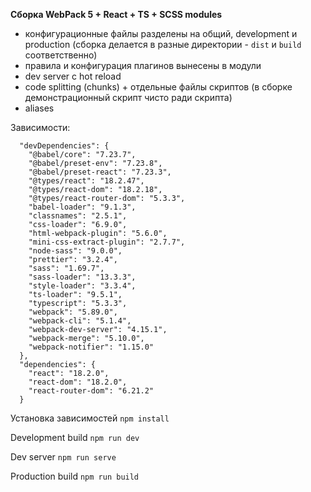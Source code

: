 **Сборка WebPack 5 + React + TS + SCSS modules**

- конфигурационные файлы разделены на общий, development и production (сборка делается в разные директории - `dist`  и `build` соответственно)
- правила и конфигурация плагинов вынесены в модули
- dev server с hot reload
- code splitting (chunks) + отдельные файлы скриптов (в сборке демонстрационный скрипт чисто ради скрипта)
- aliases

Зависимости: 
```
  "devDependencies": {
    "@babel/core": "7.23.7",
    "@babel/preset-env": "7.23.8",
    "@babel/preset-react": "7.23.3",
    "@types/react": "18.2.47",
    "@types/react-dom": "18.2.18",
    "@types/react-router-dom": "5.3.3",
    "babel-loader": "9.1.3",
    "classnames": "2.5.1",
    "css-loader": "6.9.0",
    "html-webpack-plugin": "5.6.0",
    "mini-css-extract-plugin": "2.7.7",
    "node-sass": "9.0.0",
    "prettier": "3.2.4",
    "sass": "1.69.7",
    "sass-loader": "13.3.3",
    "style-loader": "3.3.4",
    "ts-loader": "9.5.1",
    "typescript": "5.3.3",
    "webpack": "5.89.0",
    "webpack-cli": "5.1.4",
    "webpack-dev-server": "4.15.1",
    "webpack-merge": "5.10.0",
    "webpack-notifier": "1.15.0"
  },
  "dependencies": {
    "react": "18.2.0",
    "react-dom": "18.2.0",
    "react-router-dom": "6.21.2"
  }
```

Установка зависимостей `npm install`

Development build `npm run dev`

Dev server `npm run serve`

Production build `npm run build`
